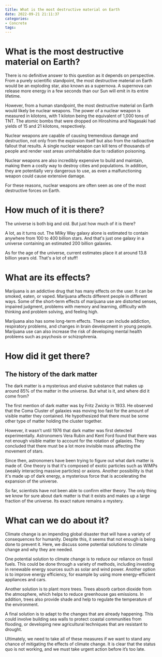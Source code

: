 ```yaml
---
title: What is the most destructive material on Earth
date: 2022-09-21 21:11:37
categories:
- Concrete
tags:
---
```



#  What is the most destructive material on Earth?

There is no definitive answer to this question as it depends on perspective. From a purely scientific standpoint, the most destructive material on Earth would be an exploding star, also known as a supernova. A supernova can release more energy in a few seconds than our Sun will emit in its entire lifetime.

However, from a human standpoint, the most destructive material on Earth would likely be nuclear weapons. The power of a nuclear weapon is measured in kilotons, with 1 kiloton being the equivalent of 1,000 tons of TNT. The atomic bombs that were dropped on Hiroshima and Nagasaki had yields of 15 and 21 kilotons, respectively.

Nuclear weapons are capable of causing tremendous damage and destruction, not only from the explosion itself but also from the radioactive fallout that results. A single nuclear weapon can kill tens of thousands of people and render vast areas uninhabitable due to radiation poisoning.

Nuclear weapons are also incredibly expensive to build and maintain, making them a costly way to destroy cities and populations. In addition, they are potentially very dangerous to use, as even a malfunctioning weapon could cause extensive damage.

For these reasons, nuclear weapons are often seen as one of the most destructive forces on Earth.

#  How much of it is there? 
The universe is both big and old. But just how much of it is there? 

A lot, as it turns out. The Milky Way galaxy alone is estimated to contain anywhere from 100 to 400 billion stars. And that's just one galaxy in a universe containing an estimated 200 billion galaxies. 

As for the age of the universe, current estimates place it at around 13.8 billion years old. That's a lot of stuff!

#  What are its effects?

Marijuana is an addictive drug that has many effects on the user. It can be smoked, eaten, or vaped. Marijuana affects different people in different ways. Some of the short-term effects of marijuana use are distorted senses, impaired judgment, problems with memory and learning, difficulty with thinking and problem solving, and feeling high.

Marijuana also has some long-term effects. These can include addiction, respiratory problems, and changes in brain development in young people. Marijuana use can also increase the risk of developing mental health problems such as psychosis or schizophrenia.

#  How did it get there?

## The history of the dark matter

The dark matter is a mysterious and elusive substance that makes up around 85% of the matter in the universe. But what is it, and where did it come from?

The first mention of dark matter was by Fritz Zwicky in 1933. He observed that the Coma Cluster of galaxies was moving too fast for the amount of visible matter they contained. He hypothesized that there must be some other type of matter holding the cluster together.

However, it wasn't until 1976 that dark matter was first detected experimentally. Astronomers Vera Rubin and Kent Ford found that there was not enough visible matter to account for the rotation of galaxies. They concluded that there must be a lot more invisible mass affecting the movement of stars.

Since then, astronomers have been trying to figure out what dark matter is made of. One theory is that it's composed of exotic particles such as WIMPs (weakly interacting massive particles) or axions. Another possibility is that it's made up of dark energy, a mysterious force that is accelerating the expansion of the universe.

So far, scientists have not been able to confirm either theory. The only thing we know for sure about dark matter is that it exists and makes up a large fraction of the universe. Its exact nature remains a mystery.

#  What can we do about it?

Climate change is an impending global disaster that will have a variety of consequences for humanity. Despite this, it seems that not enough is being done to prevent it. Here, we discuss some potential solutions to climate change and why they are needed.

One potential solution to climate change is to reduce our reliance on fossil fuels. This could be done through a variety of methods, including investing in renewable energy sources such as solar and wind power. Another option is to improve energy efficiency, for example by using more energy-efficient appliances and cars.

Another solution is to plant more trees. Trees absorb carbon dioxide from the atmosphere, which helps to reduce greenhouse gas emissions. In addition, trees also provide shade and help to regulate the temperature of the environment.

A final solution is to adapt to the changes that are already happening. This could involve building sea walls to protect coastal communities from flooding, or developing new agricultural techniques that are resistant to drought.

Ultimately, we need to take all of these measures if we want to stand any chance of mitigating the effects of climate change. It is clear that the status quo is not working, and we must take urgent action before it’s too late.
